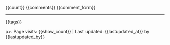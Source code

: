 {{count}}
{{comments}}
{{comment\_form}}

* * * * *

{{tags}}

p\>. Page visits: {{show\_count}} | Last updated: {{lastupdated\_at}} by {{lastupdated\_by}}

